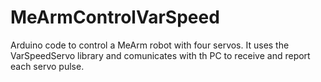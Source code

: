 # MeArmControlVarSpeed
Arduino code to control a MeArm robot with four servos.
It uses the VarSpeedServo library and comunicates with th PC to receive and report each servo pulse.
